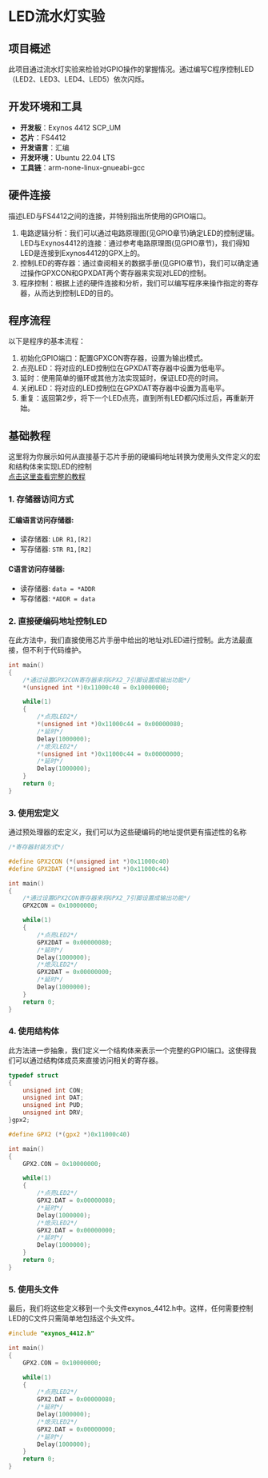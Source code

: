# LED流水灯实验

## 项目概述
此项目通过流水灯实验来检验对GPIO操作的掌握情况。通过编写C程序控制LED（LED2、LED3、LED4、LED5）依次闪烁。

## 开发环境和工具
- **开发板**：Exynos 4412 SCP_UM
- **芯片**：FS4412
- **开发语言**：汇编
- **开发环境**：Ubuntu 22.04 LTS
- **工具链**：arm-none-linux-gnueabi-gcc

## 硬件连接
描述LED与FS4412之间的连接，并特别指出所使用的GPIO端口。

1. 电路逻辑分析：我们可以通过电路原理图(见GPIO章节)确定LED的控制逻辑。
LED与Exynos4412的连接：通过参考电路原理图(见GPIO章节)，我们得知LED是连接到Exynos4412的GPX上的。
2. 控制LED的寄存器：通过查阅相关的数据手册(见GPIO章节)，我们可以确定通过操作GPXCON和GPXDAT两个寄存器来实现对LED的控制。
3. 程序控制：根据上述的硬件连接和分析，我们可以编写程序来操作指定的寄存器，从而达到控制LED的目的。

## 程序流程
以下是程序的基本流程：

1. 初始化GPIO端口：配置GPXCON寄存器，设置为输出模式。
2. 点亮LED：将对应的LED控制位在GPXDAT寄存器中设置为低电平。
3. 延时：使用简单的循环或其他方法实现延时，保证LED亮的时间。
4. 关闭LED：将对应的LED控制位在GPXDAT寄存器中设置为高电平。
5. 重复：返回第2步，将下一个LED点亮，直到所有LED都闪烁过后，再重新开始。

## 基础教程
这里将为你展示如何从直接基于芯片手册的硬编码地址转换为使用头文件定义的宏和结构体来实现LED的控制  
[点击这里查看完整的教程](./教程.c) 

### 1. 存储器访问方式

#### 汇编语言访问存储器:
- 读存储器: `LDR R1,[R2]`
- 写存储器: `STR R1,[R2]`

#### C语言访问存储器:
- 读存储器: `data = *ADDR`
- 写存储器: `*ADDR = data`

### 2. 直接硬编码地址控制LED

在此方法中，我们直接使用芯片手册中给出的地址对LED进行控制。此方法最直接，但不利于代码维护。

```c
int main()
{
	/*通过设置GPX2CON寄存器来将GPX2_7引脚设置成输出功能*/
	*(unsigned int *)0x11000c40 = 0x10000000;

	while(1)
	{
		/*点亮LED2*/
		*(unsigned int *)0x11000c44 = 0x00000080;
		/*延时*/
		Delay(1000000);
		/*熄灭LED2*/
		*(unsigned int *)0x11000c44 = 0x00000000;
		/*延时*/
		Delay(1000000);
	}
	return 0;
}
```
### 3. 使用宏定义

通过预处理器的宏定义，我们可以为这些硬编码的地址提供更有描述性的名称

```c
/*寄存器封装方式*/

#define GPX2CON (*(unsigned int *)0x11000c40)
#define GPX2DAT (*(unsigned int *)0x11000c44)

int main()
{
	/*通过设置GPX2CON寄存器来将GPX2_7引脚设置成输出功能*/
	GPX2CON = 0x10000000;

	while(1)
	{
		/*点亮LED2*/
		GPX2DAT = 0x00000080;
		/*延时*/
		Delay(1000000);
		/*熄灭LED2*/
		GPX2DAT = 0x00000000;
		/*延时*/
		Delay(1000000);
	}
	return 0;
}
```
### 4. 使用结构体

此方法进一步抽象，我们定义一个结构体来表示一个完整的GPIO端口。这使得我们可以通过结构体成员来直接访问相关的寄存器。

```c
typedef struct 
{
	unsigned int CON;
	unsigned int DAT;
	unsigned int PUD;
	unsigned int DRV;
}gpx2;

#define GPX2 (*(gpx2 *)0x11000c40)

int main()
{
	GPX2.CON = 0x10000000;

	while(1)
	{
		/*点亮LED2*/
		GPX2.DAT = 0x00000080;
		/*延时*/
		Delay(1000000);
		/*熄灭LED2*/
		GPX2.DAT = 0x00000000;
		/*延时*/
		Delay(1000000);
	}
	return 0;
}
```

### 5. 使用头文件

最后，我们将这些定义移到一个头文件exynos_4412.h中。这样，任何需要控制LED的C文件只需简单地包括这个头文件。

```c
#include "exynos_4412.h"

int main()
{
	GPX2.CON = 0x10000000;

	while(1)
	{
		/*点亮LED2*/
		GPX2.DAT = 0x00000080;
		/*延时*/
		Delay(1000000);
		/*熄灭LED2*/
		GPX2.DAT = 0x00000000;
		/*延时*/
		Delay(1000000);
	}
	return 0;
}
```









